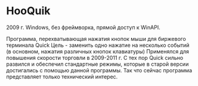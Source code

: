 # HooQuik
2009 г.
Windows, без фреймворка, прямой доступ к WinAPI.

Программа, перехватывающая нажатия кнопок мыши для биржевого терминала Quick
Цель - заменить одно нажатие на несколько событий (в основном, нажатия различных кнопок клавиатуры)
Применялся для повышения скорости торговли в 2009-2011 г.
С тех пор Quick сильно развился и обеспечил стандартные режимы, которые в старой версии достигались с помощью данной программы.
Так что сейчас программа представляет только технический интерес.
